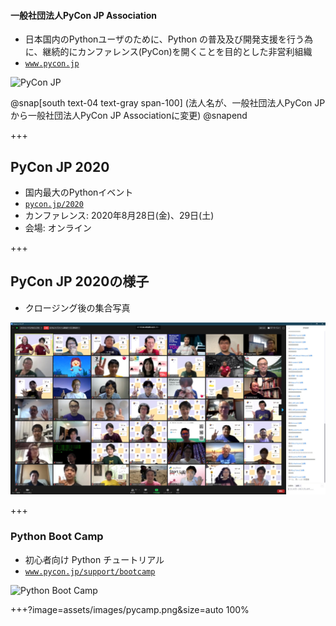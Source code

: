 #### 一般社団法人PyCon JP Association

* 日本国内のPythonユーザのために、Python の普及及び開発支援を行う為に、継続的にカンファレンス(PyCon)を開くことを目的とした非営利組織
* [`www.pycon.jp`](https://www.pycon.jp/)

![PyCon JP](assets/images/pyconjp_logo.png)

@snap[south text-04 text-gray span-100]
(法人名が、一般社団法人PyCon JPから一般社団法人PyCon JP Associationに変更)
@snapend

+++

## PyCon JP 2020

- 国内最大のPythonイベント
- [`pycon.jp/2020`](https://pycon.jp/2020/)
- カンファレンス: 2020年8月28日(金)、29日(土)
- 会場: オンライン

+++

## PyCon JP 2020の様子

- クロージング後の集合写真

![PyCon JP 2020 Photo](assets/images/pyconjp2020photo.jpg)

+++

### Python Boot Camp

- 初心者向け Python チュートリアル
- [`www.pycon.jp/support/bootcamp`](https://www.pycon.jp/support/bootcamp.html)

![Python Boot Camp](assets/images/python-boot-camp-logo.png)

+++?image=assets/images/pycamp.png&size=auto 100%
